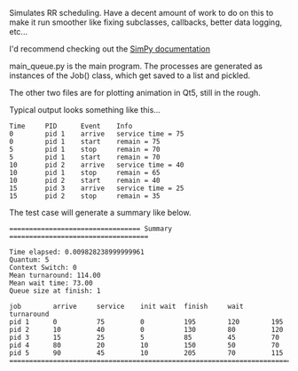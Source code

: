 Simulates RR scheduling. Have a decent amount of work to do on this to make it run smoother like fixing subclasses, callbacks, better data logging, etc... 

I'd recommend checking out the [SimPy documentation](https://media.readthedocs.org/pdf/simpy/latest/simpy.pdf)

main_queue.py is the main program. The processes are generated as instances of the Job() class, which get saved to a list and pickled.

The other two files are for plotting animation in Qt5, still in the rough.

Typical output looks something like this...
```
Time     PID      Event    Info
0        pid 1    arrive   service time = 75       
0        pid 1    start    remain = 75       
5        pid 1    stop     remain = 70        
5        pid 1    start    remain = 70       
10       pid 2    arrive   service time = 40       
10       pid 1    stop     remain = 65        
10       pid 2    start    remain = 40       
15       pid 3    arrive   service time = 25       
15       pid 2    stop     remain = 35        
```

The test case will generate a summary like below. 
```
================================= Summary ===================================

Time elapsed: 0.009828238999999961
Quantum: 5
Context Switch: 0
Mean turnaround: 114.00
Mean wait time: 73.00
Queue size at finish: 1

job        arrive     service    init wait  finish     wait       turnaround
pid 1      0          75         0          195        120        195       
pid 2      10         40         0          130        80         120       
pid 3      15         25         5          85         45         70        
pid 4      80         20         10         150        50         70        
pid 5      90         45         10         205        70         115       
==============================================================================
```


